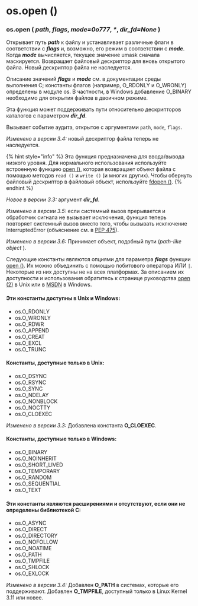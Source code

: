 # os.open \(\)

### os.open \( _path_, _flags_, _mode=0o777_, _\*_, _dir\_fd=None_ \)

Открывает путь _**path**_ к файлу и устанавливает различные флаги в соответствии с _**flags**_ и, возможно, его режим в соответствии с _**mode**_. Когда _**mode**_ вычисляется, текущее значение umask сначала маскируется. Возвращает файловый дескриптор для вновь открытого файла. Новый дескриптор файла не наследуется.

Описание значений _**flags**_ и _**mode**_ см. в документации среды выполнения C; константы флагов \(например, O\_RDONLY и O\_WRONLY\) определены в модуле os. В частности, в Windows добавление O\_BINARY необходимо для открытия файлов в двоичном режиме.

Эта функция может поддерживать пути относительно дескрипторов каталогов с параметром _**dir\_fd**_.

Вызывает событие аудита, открытое с аргументами `path`, `mode`, `flags`.

_Изменено в версии 3.4:_ новый дескриптор файла теперь не наследуется.

{% hint style="info" %}
Эта функция предназначена для ввода/вывода низкого уровня. Для нормального использования используйте встроенную функцию [open \(\)](../../../vstroennye-funkcii/open.md), которая возвращает объект файла с помощью методов `read ()` и `write ()` \(и многих других\). Чтобы обернуть файловый дескриптор в файловый объект, используйте [fdopen \(\)](../sozdanie-failovogo-obekta/os.fdopen.md).
{% endhint %}

_Новое в версии 3.3:_ аргумент _**dir\_fd**_.

_Изменено в версии 3.5:_ если системный вызов прерывается и обработчик сигнала не вызывает исключения, функция теперь повторяет системный вызов вместо того, чтобы вызывать исключение InterruptedError \(объяснение см. в [PEP 475](https://www.python.org/dev/peps/pep-0475/)\).

_Изменено в версии 3.6:_ Принимает объект, подобный пути \(_path-like object_ \).

Следующие константы являются опциями для параметра _**flags**_ функции [open \(\)](os.open.md). Их можно объединить с помощью побитового оператора ИЛИ `|`. Некоторые из них доступны не на всех платформах. За описанием их доступности и использования обратитесь к странице руководства [open \(2\)](https://manpages.debian.org/buster/manpages-dev/open.2.en.html) в Unix или в [MSDN](https://docs.microsoft.com/en-us/cpp/c-runtime-library/reference/open-wopen?redirectedfrom=MSDN&view=vs-2019) в Windows.

#### Эти константы доступны в Unix и Windows:

*  os.O\_RDONLY 
* os.O\_WRONLY 
* os.O\_RDWR 
* os.O\_APPEND 
* os.O\_CREAT 
* os.O\_EXCL 
* os.O\_TRUNC

#### Константы, доступные только в Unix:

*  os.O\_DSYNC 
* os.O\_RSYNC 
* os.O\_SYNC 
* os.O\_NDELAY 
* os.O\_NONBLOCK 
* os.O\_NOCTTY 
* os.O\_CLOEXEC

_Изменено в версии 3.3:_ Добавлена константа **O\_CLOEXEC**.

#### Константы, доступные только в Windows:

*  os.O\_BINARY 
* os.O\_NOINHERIT 
* os.O\_SHORT\_LIVED 
* os.O\_TEMPORARY 
* os.O\_RANDOM 
* os.O\_SEQUENTIAL 
* os.O\_TEXT

#### Эти константы являются расширениями и отсутствуют, если они не определены библиотекой C:

*  os.O\_ASYNC 
* os.O\_DIRECT 
* os.O\_DIRECTORY 
* os.O\_NOFOLLOW 
* os.O\_NOATIME 
* os.O\_PATH 
* os.O\_TMPFILE 
* os.O\_SHLOCK 
* os.O\_EXLOCK

_Изменено в версии 3.4:_ Добавлен **O\_PATH** в системах, которые его поддерживают. Добавлен **O\_TMPFILE**, доступный только в Linux Kernel 3.11 или новее.

